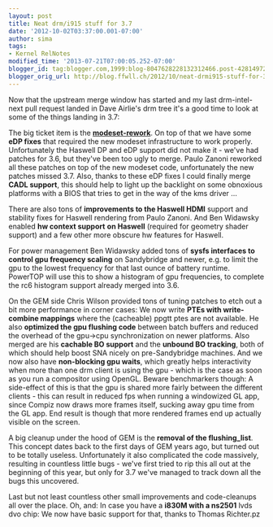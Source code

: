 ```yaml
---
layout: post
title: Neat drm/i915 stuff for 3.7
date: '2012-10-02T03:37:00.001-07:00'
author: sima
tags:
- Kernel RelNotes
modified_time: '2013-07-21T07:00:05.252-07:00'
blogger_id: tag:blogger.com,1999:blog-8047628228132312466.post-4281497260812145729
blogger_orig_url: http://blog.ffwll.ch/2012/10/neat-drmi915-stuff-for-37.html
---
```


Now that the upstream merge window has started and my last drm-intel-next pull request landed in Dave Airlie's drm tree it's a good time to look at some of the things landing in 3.7:

<!--more-->

The big ticket item is the <b>[modeset-rework](/2012/08/new-modeset-code.html)</b>. On top of that we have some <b>eDP fixes</b> that required the new modeset infrastructure to work properly. Unfortunately the Haswell DP and eDP support did not make it - we've had patches for 3.6, but they've been too ugly to merge. Paulo Zanoni reworked all these patches on top of the new modeset code, unfortunately the new patches missed 3.7.  Also, thanks to these eDP fixes I could finally merge <b>CADL support</b>, this should help to light up the backlight on some obnoxious platforms with a BIOS that tries to get in the way of the kms driver ...



There are also tons of <b>improvements to the Haswell HDMI</b> support and stability fixes for Haswell rendering from Paulo Zanoni. And Ben Widawsky enabled <b>hw context support</b> <b>on Haswell</b> (required for geometry shader support) and a few other more obscure hw features for Haswell.



For power management Ben Widawsky added tons of <b>sysfs interfaces to control gpu frequency scaling</b> on Sandybridge and newer, e.g. to limit the gpu to the lowest frequency for that last ounce of battery runtime. PowerTOP will use this to show a histogram of gpu frequencies, to complete the rc6 histogram support already merged into 3.6.



On the GEM side Chris Wilson provided tons of tuning patches to etch out a bit more performance in corner cases: We now write <b>PTEs with write-combine mappings</b> where the (cacheable) ppgtt ptes are not available. He also <b>optimized the gpu flushing code</b> between batch buffers and reduced the overhead of the gpu-&gt;cpu synchronization on newer platforms. Also merged are his <b>cachable BO support</b> and the <b>unbound BO tracking</b>, both of which should help boost SNA nicely on pre-Sandybridge machines. And we now also have <b>non-blocking gpu waits</b>, which greatly helps interactivity when more than one drm client is using the gpu - which is the case as soon as you run a compositor using OpenGL. Beware benchmarkers though: A side-effect of this is that the gpu is shared more fairly between the different clients - this can result in reduced fps when running a windowized GL app, since Compiz now draws more frames itself, sucking away gpu time from the GL app. End result is though that more rendered frames end up actually visible on the screen. 



A big cleanup under the hood of GEM is the <b>removal of the flushing_list</b>. This concept dates back to the first days of GEM years ago, but turned out to be totally useless. Unfortunately it also complicated the code massively, resulting in countless little bugs - we've first tried to rip this all out at the beginning of this year, but only for 3.7 we've managed to track down all the bugs this uncovered.



Last but not least countless other small improvements and code-cleanups all over the place. Oh, and: In case you have a <b>i830M with a ns2501</b> lvds dvo chip: We now have basic support for that, thanks to Thomas Richter.pz

